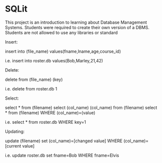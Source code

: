 # SQLit
This project is an introduction to learning about Database Management Systems. Students were required to create their
own version of a DBMS. Students are not allowed to use any libraries or standard

Insert:

insert into (file_name) values(fname,lname,age,course_id)

i.e. insert into roster.db values(Bob,Marley,21,42)

Delete:

delete from (file_name) (key)

i.e. delete from roster.db 1

Select:

select * from (filename)
select (col_name) (col_name) from (filename)
select * from (filename) WHERE (col_name)=(value)

i.e. select * from roster.db WHERE key=1

Updating:

update (filename) set (col_name)=[changed value] WHERE (col_name)=[current value]

i.e. update roster.db set fname=Bob WHERE fname=Elvis
